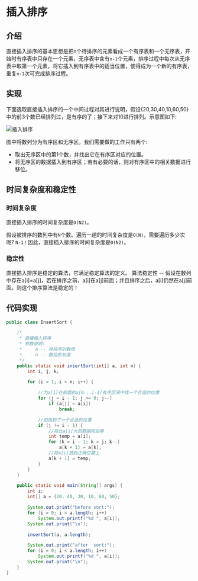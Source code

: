 <!--
 * @Author: bugdr
 * @Date: 2022-04-09 10:41:42
 * @LastEditors: bugdr
 * @LastEditTime: 2022-04-09 10:53:31
 * @FilePath: \algorithm-teaching-platform\public\md\InsertionSort.md
 * @Description: 插入排序
-->

# 插入排序

## 介绍

直接插入排序的基本思想是把n个待排序的元素看成一个有序表和一个无序表，开始时有序表中只存在一个元素，无序表中含有`n-1`个元素，排序过程中每次从无序表中取第一个元素，将它插入到有序表中的适当位置，使得成为一个新的有序表，重复`n-1`次可完成排序过程。

## 实现

下面选取直接插入排序的一个中间过程对其进行说明，假设{20,30,40,10,60,50}中的前3个数已经排列过，是有序的了；接下来对10进行排列。示意图如下:

![插入排序](https://bugdr-project-1305152720.cos.ap-beijing.myqcloud.com/algorithm-teaching-platform/sort-insert-1.jpg)

图中将数列分为有序区和无序区。我们需要做的工作只有两个: 

- 取出无序区中的第1个数，并找出它在有序区对应的位置。
- 将无序区的数据插入到有序区；若有必要的话，则对有序区中的相关数据进行移位。

## 时间复杂度和稳定性

### 时间复杂度

直接插入排序的时间复杂度是`O(N2)`。

假设被排序的数列中有`N`个数。遍历一趟的时间复杂度是`O(N)`，需要遍历多少次呢? `N-1！`因此，直接插入排序的时间复杂度是`O(N2)`。

### 稳定性

直接插入排序是稳定的算法，它满足稳定算法的定义。 算法稳定性 -- 假设在数列中存在a[i]=a[j]，若在排序之前，a[i]在a[j]前面；并且排序之后，a[i]仍然在a[j]前面。则这个排序算法是稳定的！

## 代码实现

```java
public class InsertSort {

    /*
     * 直接插入排序
     * 参数说明:
     *     a -- 待排序的数组
     *     n -- 数组的长度
     */
    public static void insertSort(int[] a, int n) {
        int i, j, k;

        for (i = 1; i < n; i++) {

            //为a[i]在前面的a[0...i-1]有序区间中找一个合适的位置
            for (j = i - 1; j >= 0; j--)
                if (a[j] < a[i])
                    break;

            //如找到了一个合适的位置
            if (j != i - 1) {
                //将比a[i]大的数据向后移
                int temp = a[i];
                for (k = i - 1; k > j; k--)
                    a[k + 1] = a[k];
                //将a[i]放到正确位置上
                a[k + 1] = temp;
            }
        }
    }

    public static void main(String[] args) {
        int i;
        int[] a = {20, 40, 30, 10, 60, 50};

        System.out.print("before sort:");
        for (i = 0; i < a.length; i++)
            System.out.printf("%d ", a[i]);
        System.out.print("\n");

        insertSort(a, a.length);

        System.out.print("after  sort:");
        for (i = 0; i < a.length; i++)
            System.out.printf("%d ", a[i]);
        System.out.print("\n");
    }
}
```